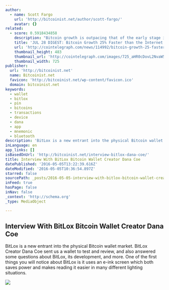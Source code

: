 ```yaml
---
author:
  - name: Scott Fargo
    url: 'http://bitcoinist.net/author/scott-fargo/'
    avatar: {}
related:
  - score: 0.5918434858
    description: "Bitcoin growth is outpacing that of the early stage internet by almost 25%; an Estonian Angel List service will utilize Bitcoin's blockchain to secure its marketplace, and more top stories for July 28. In terms of investment, Bitcoin growth is outpacing that of the early stage internet by almost 25%, according to the latest figures compiled by IB Times UK."
    title: 'JUL 28 DIGEST: Bitcoin Growth 25% Faster than the Internet in 90s; Estonian Angel List Service Secures Marketplace with BTC Blockchain'
    url: 'http://cointelegraph.com/news/114992/bitcoin-growth-25-faster-than-the-internet-in-90s-estonian-angel-list-service-secures-marketplace-with-btc-blockchain'
    thumbnail_height: 483
    thumbnail_url: 'http://cointelegraph.com/images/725_aHR0cDovL2NvaW50ZWxlZ3JhcGguY29tL3N0b3JhZ2UvdXBsb2Fkcy92aWV3Lzk5MTkyNTk1NTE2YTJkMjFlYzE5NmJlZDM2MjYyNDQ1LnBuZw==.jpg'
    thumbnail_width: 725
publisher:
  url: 'http://bitcoinist.net'
  name: Bitcoinist.net
  favicon: 'http://bitcoinist.net/wp-content/favicon.ico'
  domain: bitcoinist.net
keywords:
  - wallet
  - bitlox
  - pin
  - bitcoins
  - transactions
  - device
  - dana
  - app
  - mnemonic
  - bluetooth
description: 'BitLox is a new entrant into the physical Bitcoin wallet market. BitLox Creator Dana Coe sent us a wallet to test and review, and also answered some questions about BitLox, its development, and more. One of the first things you will notice about BitLox is it uses an e-ink screen which both saves power and makes reading it easier in many different lighting situations.'
inLanguage: en
app_links: []
isBasedOnUrl: 'http://bitcoinist.net/interview-bitlox-dana-coe/'
title: Interview With BitLox Bitcoin Wallet Creator Dana Coe
datePublished: '2016-05-05T13:22:39.616Z'
dateModified: '2016-05-05T10:36:54.897Z'
starred: false
sourcePath: _posts/2016-05-05-interview-with-bitlox-bitcoin-wallet-creator-dana-coe.md
inFeed: true
hasPage: false
inNav: false
_context: 'http://schema.org'
_type: MediaObject

---
```

<article style=""><h1>Interview With BitLox Bitcoin Wallet Creator Dana Coe</h1><p>BitLox is a new entrant into the physical Bitcoin wallet market. BitLox Creator Dana Coe sent us a wallet to test and review, and also answered some questions about BitLox, its development, and more. One of the first things you will notice about BitLox is it uses an e-ink screen which both saves power and makes reading it easier in many different lighting situations.</p><img src="http://bitcoinist.net/wp-content/uploads/2016/03/BitLox-Bitcoin-Wallet-Main.jpg" /></article>